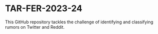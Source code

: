 # TAR-FER-2023-24
This GitHub repository tackles the challenge of identifying and classifying rumors on Twitter and Reddit.
